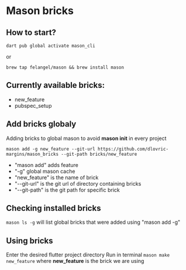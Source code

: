 # Mason bricks

## How to start?
```
dart pub global activate mason_cli
```
or
```
brew tap felangel/mason && brew install mason
```




## Currently available bricks:
- new_feature
- pubspec_setup


## Add bricks globaly
Adding bricks to global mason to avoid **mason init** in every project
```
mason add -g new_feature --git-url https://github.com/dlovric-margins/mason_bricks --git-path bricks/new_feature
```
- "mason add" adds feature
- "-g" global mason cache
- "new_feature" is the name of brick
- "--git-url" is the git url of directory containing bricks
- "--git-path" is the git path for specific brick


## Checking installed bricks
```mason ls -g``` will list global bricks that were added using "mason add -g"


## Using bricks
Enter the desired flutter project directory
Run in terminal ``mason make new_feature`` where **new_feature** is the brick we are using
